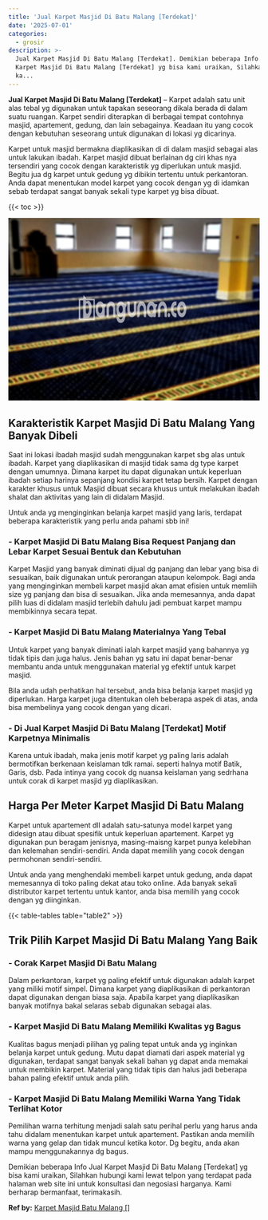 ```yaml
---
title: 'Jual Karpet Masjid Di Batu Malang [Terdekat]'
date: '2025-07-01'
categories:
  - grosir
description: >-
  Jual Karpet Masjid Di Batu Malang [Terdekat]. Demikian beberapa Info Jual
  Karpet Masjid Di Batu Malang [Terdekat] yg bisa kami uraikan, Silahkan hubungi
  ka...
---
```


**Jual Karpet Masjid Di Batu Malang \[Terdekat\]** – Karpet adalah satu unit alas tebal yg digunakan untuk tapakan seseorang dikala berada di dalam suatu ruangan. Karpet sendiri diterapkan di berbagai tempat contohnya masjid, apartement, gedung, dan lain sebagainya. Keadaan itu yang cocok dengan kebutuhan seseorang untuk digunakan di lokasi yg dicarinya.

Karpet untuk masjid bermakna diaplikasikan di di dalam masjid sebagai alas untuk lakukan ibadah. Karpet masjid dibuat berlainan dg ciri khas nya tersendiri yang cocok dengan karakteristik yg diperlukan untuk masjid. Begitu jua dg karpet untuk gedung yg dibikin tertentu untuk perkantoran. Anda dapat menentukan model karpet yang cocok dengan yg di idamkan sebab terdapat sangat banyak sekali type karpet yg bisa dibuat.

{{< toc >}}

![Jual Karpet Masjid Di Batu Malang [Terdekat]](/images/grosir-karpet-murah-33.png)

## Karakteristik Karpet Masjid Di Batu Malang Yang Banyak Dibeli

Saat ini lokasi ibadah masjid sudah menggunakan karpet sbg alas untuk ibadah. Karpet yang diaplikasikan di masjid tidak sama dg type karpet dengan umumnya. Dimana karpet itu dapat digunakan untuk keperluan ibadah setiap harinya sepanjang kondisi karpet tetap bersih. Karpet dengan karakter khusus untuk Masjid dibuat secara khusus untuk melakukan ibadah shalat dan aktivitas yang lain di didalam Masjid.

Untuk anda yg menginginkan belanja karpet masjid yang laris, terdapat beberapa karakteristik yang perlu anda pahami sbb ini!

### \- Karpet Masjid Di Batu Malang Bisa Request Panjang dan Lebar Karpet Sesuai Bentuk dan Kebutuhan

Karpet Masjid yang banyak diminati dijual dg panjang dan lebar yang bisa di sesuaikan, baik digunakan untuk perorangan ataupun kelompok. Bagi anda yang menginginkan membeli karpet masjid akan amat efisien untuk memliih size yg panjang dan bisa di sesuaikan. Jika anda memesannya, anda dapat pilih luas di didalam masjid terlebih dahulu jadi pembuat karpet mampu membikinnya secara tepat.

### \- Karpet Masjid Di Batu Malang Materialnya Yang Tebal

Untuk karpet yang banyak diminati ialah karpet masjid yang bahannya yg tidak tipis dan juga halus. Jenis bahan yg satu ini dapat benar-benar membantu anda untuk menggunakan material yg efektif untuk karpet masjid.

Bila anda udah perhatikan hal tersebut, anda bisa belanja karpet masjid yg diperlukan. Harga karpet juga ditentukan oleh beberapa aspek di atas, anda bisa membelinya yang cocok dengan yang dicari.

### \- Di Jual Karpet Masjid Di Batu Malang \[Terdekat\] Motif Karpetnya Minimalis

Karena untuk ibadah, maka jenis motif karpet yg paling laris adalah bermotifkan berkenaan keislaman tdk ramai. seperti halnya motif Batik, Garis, dsb. Pada intinya yang cocok dg nuansa keislaman yang sedrhana untuk corak di karpet masjid yg diaplikasikan.

## Harga Per Meter Karpet Masjid Di Batu Malang

Karpet untuk apartement dll adalah satu-satunya model karpet yang didesign atau dibuat spesifik untuk keperluan apartement. Karpet yg digunakan pun beragam jenisnya, masing-maisng karpet punya kelebihan dan kelemahan sendiri-sendiri. Anda dapat memilih yang cocok dengan permohonan sendiri-sendiri.

Untuk anda yang menghendaki membeli karpet untuk gedung, anda dapat memesannya di toko paling dekat atau toko online. Ada banyak sekali distributor karpet tertentu untuk kantor, anda bisa memilih yang cocok dengan yg diinginkan.

{{< table-tables table="table2" >}}

## Trik Pilih Karpet Masjid Di Batu Malang Yang Baik

### \- Corak Karpet Masjid Di Batu Malang

Dalam perkantoran, karpet yg paling efektif untuk digunakan adalah karpet yang miliki motif simpel. Dimana karpet yang diaplikasikan di perkantoran dapat digunakan dengan biasa saja. Apabila karpet yang diaplikasikan banyak motifnya bakal selaras sebab digunakan sebagai alas.

### \- Karpet Masjid Di Batu Malang Memiliki Kwalitas yg Bagus

Kualitas bagus menjadi pilihan yg paling tepat untuk anda yg inginkan belanja karpet untuk gedung. Mutu dapat diamati dari aspek material yg digunakan, terdapat sangat banyak sekali bahan yg dapat anda memakai untuk membikin karpet. Material yang tidak tipis dan halus jadi beberapa bahan paling efektif untuk anda pilih.

### \- Karpet Masjid Di Batu Malang Memiliki Warna Yang Tidak Terlihat Kotor

Pemilihan warna terhitung menjadi salah satu perihal perlu yang harus anda tahu didalam menentukan karpet untuk apartement. Pastikan anda memilih warna yang gelap dan tidak muncul ketika kotor. Dg begitu, anda akan mampu menggunakannya dg bagus.

Demikian beberapa Info Jual Karpet Masjid Di Batu Malang \[Terdekat\] yg bisa kami uraikan, Silahkan hubungi kami lewat telpon yang terdapat pada halaman web site ini untuk konsultasi dan negosiasi harganya. Kami berharap bermanfaat, terimakasih.

**Ref by:**  [Karpet Masjid Batu Malang []](https://id.wikipedia.org/wiki/Karpet)
